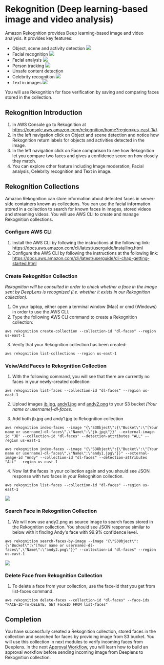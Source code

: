 
# Rekognition (Deep learning-based image and video analysis)

Amazon Rekognition provides Deep learning-based image and video analysis. It provides key features:
- Object, scene and activity detection
![](images/objectscene.png)
- Facial recognition
![](images/facial.png)
- Facial analysis
![](images/facialanalysis.png)
- Person tracking
![](images/persontracking.png)
- Unsafe content detection
- Celebrity recognition
![](images/celebrity.png)
- Text in images
![](images/text.png)

You will use Rekognition for face verification by saving and comparing faces stored in the collection.

## Rekognition Introduction
1. In AWS Console go to Rekognition at https://console.aws.amazon.com/rekognition/home?region=us-east-1#/.
2. In the left navigation click on Object and scene detection and notice how Rekognition return labels for objects and activities detected in the image.
3. In the left navigation click on Face comparison to see how Rekognition let you compare two faces and gives a confidence score on how closely they match.
4. You can explore other feature including Image moderation, Facial analysis, Celebrity recognition and Text in image.

## Rekognition Collections
Amazon Rekognition can store information about detected faces in server-side containers known as collections. You can use the facial information stored in a collection to search for known faces in images, stored videos and streaming videos. You will use AWS CLI to create and manage Rekognition collections.

### Configure AWS CLI
1.	Install the AWS CLI by following the instructions at the following link: https://docs.aws.amazon.com/cli/latest/userguide/installing.html
2.	Configure the AWS CLI by following the instructions at the following link: https://docs.aws.amazon.com/cli/latest/userguide/cli-chap-getting-started.html

### Create Rekognition Collection

_Rekognition will be consulted in order to check whether a face in the image sent by DeepLens is recognized (i.e. whether it exists in our Rekognition collection)._

1.	On your laptop, either open a terminal window (Mac) or cmd (Windows) in order to use the AWS CLI.
2.	Type the following AWS CLI command to create a Rekognition collection:
```
aws rekognition create-collection --collection-id "dl-faces" --region us-east-1
```
3.	Verify that your Rekognition collection has been created:
```
aws rekognition list-collections --region us-east-1
```
### Veiw/Add Faces to Rekognition Collection

1. With the following command, you will see that there are currently no faces in your newly-created collection:
```
aws rekognition list-faces --collection-id "dl-faces" --region us-east-1
```
2. Upload images [jb.jpg](jb.jpg), [andy1.jpg](andy1.jpg) and [andy2.png](andy2.png) to your S3 bucket _[Your name or username]-dl-faces_.

3. Add both jb.jpg and andy1.jpg to Rekognition collection
```
aws rekognition index-faces --image "{\"S3Object\":{\"Bucket\":\"[Your name or username]-dl-faces\",\"Name\":\"jb.jpg\"}}" --external-image-id "JB" --collection-id "dl-faces" --detection-attributes "ALL" --region us-east-1
```
```
aws rekognition index-faces --image "{\"S3Object\":{\"Bucket\":\"[Your name or username]-dl-faces\",\"Name\":\"andy1.jpg\"}}" --external-image-id "Andy" --collection-id "dl-faces" --detection-attributes "ALL" --region us-east-1
```
4.	Now list the faces in your collection again and you should see JSON response with two faces in your Rekognition collection.
```
aws rekognition list-faces --collection-id "dl-faces" --region us-east-1
```
![](images/listfaces.png)

### Search Face in Rekognition Collection
1. We will now use andy2.png as source image to search faces stored in the Rekognition collection. You should see JSON response similar to below with it finding Andy's face with 99.9% confidence level.
```
aws rekognition search-faces-by-image --image "{\"S3Object\":{\"Bucket\":\"[Your name or username]-dl-faces\",\"Name\":\"andy2.png\"}}" --collection-id "dl-faces" --region us-east-1
```
![](images/searchfacebyimage.png)

### Delete Face from Rekognition Collection

1. To delete a face from your collection, use the face-id that you get from list-faces command.
```
aws rekognition delete-faces --collection-id "dl-faces" --face-ids "FACE-ID-To-DELETE, GET FaceID FROM list-faces"
```

## Completion
You have successfully created a Rekognition collection, stored faces in the collection and searched for faces by providing image from S3 bucket. You will use this collection in next modules to verify incoming faces from Deeplens. In the next [Approval Workflow](../3-ApprovalWorkflow), you will learn how to build an approval workflow before sending incoming image from Deeplens to Rekognition collection.
